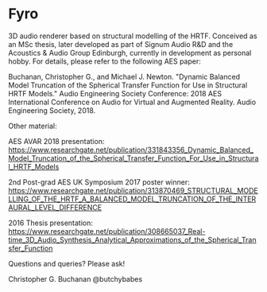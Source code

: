# Fyro

3D audio renderer based on structural modelling of the HRTF. Conceived as an MSc thesis, later developed as part of Signum Audio R&D and the Acoustics & Audio Group Edinburgh, currently in development as personal hobby. For details, please refer to the following AES paper:

Buchanan, Christopher G., and Michael J. Newton. "Dynamic Balanced Model Truncation of the Spherical Transfer Function for Use in Structural HRTF Models." Audio Engineering Society Conference: 2018 AES International Conference on Audio for Virtual and Augmented Reality. Audio Engineering Society, 2018.

Other material:

AES AVAR 2018 presentation: https://www.researchgate.net/publication/331843356_Dynamic_Balanced_Model_Truncation_of_the_Spherical_Transfer_Function_For_Use_in_Structural_HRTF_Models

2nd Post-grad AES UK Symposium 2017 poster winner: https://www.researchgate.net/publication/313870469_STRUCTURAL_MODELLING_OF_THE_HRTF_A_BALANCED_MODEL_TRUNCATION_OF_THE_INTERAURAL_LEVEL_DIFFERENCE

2016 Thesis presentation: https://www.researchgate.net/publication/308665037_Real-time_3D_Audio_Synthesis_Analytical_Approximations_of_the_Spherical_Transfer_Function

Questions and queries? Please ask!

Christopher G. Buchanan
@butchybabes
